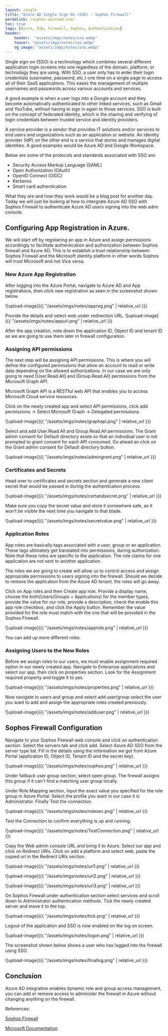 ```yaml
---
layout: single
title: "Azure AD Single Sign On (SSO) - Sophos Firewall"
permalink: /sophos-azuread-sso/
toc: true
tags: [Azure, SSO, Firewall, Sophos, Authentication]
header: 
    header:  "assets/imgs/notes/sso.webp"
    teaser: "assets/imgs/notes/sso.webp"
    og_image: "assets/imgs/notes/sso.webp"
---
```


Single sign-on (SSO) is a technology which combines several different application login screens into one regardless of the domain, platform, or technology they are using. With SSO, a user only has to enter their login credentials (username, password, etc.) one time on a single page to access all of their SaaS applications. This eases the management of multiple usernames and passwords across various accounts and services.

A good example is when a user logs into a Google account and they become automatically authenticated to other linked services, such as Gmail and YouTube, without having to sign in again to those services. SSO is built on the concept of federated identity, which is the sharing and verifying of login credentials between trusted service and identity providers.

A service provider is a vendor that provides IT solutions and/or services to end users and organizations such as an application or website. An identity provider (IdP) on the other end is a service that stores and manages digital identities. A good examples would be Azure AD and Google Workspace.

Below are some of the protocols and standards associated with SSO are:
- Security Access Markup Language (SAML)
- Open Authorization (OAuth)
- OpenID Connect (OIDC)
- Kerberos
- Smart card authentication

What they are and how they work would be a blog post for another day. Today we will just be looking at how to intergrate Azure AD SSO with Sophos Firewall to authenticate Azure AD users signing into the web adim console.

## Configuring App Registration in Azure.

We will start off by registering an app in Azure and assign permissions accordingly to facilitate authentication and authorization between Sophos firewall and Azure AD. This is to establish a trust relationship between Sophos Firewall and the Microsoft identity platform in other words Sophos will trust Microsoft and not Vice versa.

### New Azure App Registration
After logging into the Azure Portal, navigate to Azure AD and App registrations, then click new registration as seen in the screenshot shown below.




![upload-image]({{ "/assets/imgs/notes/appreg.png" | relative_url }})

Provide the details and select web under redirection URL.
![upload-image]({{ "/assets/imgs/notes/appurl.png" | relative_url }})

After the app creation, note down the application ID, Object ID and tenant ID as we are going to use them later in firewall configuration.

### Assigning API permissions
The next step will be assigning API permissions. This is where you will define the configured permissions that allow an account to read or write data depending on the allowed authorizations. In our case we are only going to need [User.Read.All] and [Group.Read.All] permissions from the Microsoft Graph API.

Microsoft Graph API is a RESTful web API that enables you to access Microsoft Cloud service resources.

Click on the newly created app and select API permissions, click add permissions → Select Microsoft Graph → Delegated permissions.

![upload-image]({{ "/assets/imgs/notes/graphapi.png" | relative_url }})

Select and add User.Read.All  and Group.Read.All permissions.
The Grant admin consent for Default directory exists so that an individual user is not prompted to grant consent for each API consumed. Go ahead an click on the Grant admin consent for Default directory button.

![upload-image]({{ "/assets/imgs/notes/admingrant.png" | relative_url }})

### Certificates and Secrets
Head over to  certificates and secrets section and generate a new client secret that would be passed in during the authentication process. 

![upload-image]({{ "/assets/imgs/notes/certandsecret.png" | relative_url }})

Make sure you copy the secret value and store it somewhere safe, as it won’t be visible the next time you navigate to that blade.

![upload-image]({{ "/assets/imgs/notes/secretvalue.png" | relative_url }})

### Application Roles

App roles are basically tags associated with a user, group or an application. These tags ultimately get translated into permissions, during authorization. Note that these roles are specific to the application. The role claims for one application are not sent to another application.

The roles we are going to create will allow us to control access and assign appropriate permissions to users signing into the firewall. Should we decide to remove the application from the Azure AD tenant, the roles will go away.

Click on App roles and then Create app role. Provide a display name, choose the both(Users/Groups + Applications) for the member types, provide the value for our role, provide a description, check the enable this app role checkbox, and click the Apply button.
Remember the value provided for the role must match with the one that will be provided in the Sophos Firewall.

![upload-image]({{ "/assets/imgs/notes/approle.png" | relative_url }})

You can add up more different roles.

### Assigning Users to the New Roles
Before we assign roles to our users, we must enable assignment required option in our newly created app.
Navigate to Enterprise applications and select our app, then click on properties section. Look for the Assignment required property and toggle it to yes.

![upload-image]({{ "/assets/imgs/notes/properties.png" | relative_url }})

Now navigate to users and group and select add user/group select the user you want to add and assign the appropriate roles created previously.

![upload-image]({{ "/assets/imgs/notes/adduser.png" | relative_url }})

## Sophos Firewall Configuration

Navigate to your Sophos Firewall web console and click on authentication section. Select the servers tab and click add. Select Azure AD SSO from the server type list. Fill in the details using the information we got from Azure Portal (application ID, Object ID, Tenant  ID and the secret key).

![upload-image]({{ "/assets/imgs/notes/sophos.png" | relative_url }})

Under fallback user group section, select open group. The firewall assigns this group if it can't find a matching user group locally.

Under Role Mapping section, Input the exact value you specified for the role group in Azure Portal. 
Select the profile you want in our case it is Administrator. Finally Test the connection.

![upload-image]({{ "/assets/imgs/notes/rolesec.png" | relative_url }})

Test the Connection to confirm everything is up and running.

![upload-image]({{ "/assets/imgs/notes/TestConnection.png" | relative_url }})

Copy the Web admin console URL and bring it to Azure. Select our app and click on Redirect URls.
Click on add a platform and select web, paste the copied url in the Redirect URls section.

![upload-image]({{ "/assets/imgs/notes/url1.png" | relative_url }})

![upload-image]({{ "/assets/imgs/notes/url2.png" | relative_url }})

![upload-image]({{ "/assets/imgs/notes/url3.png" | relative_url }})

On Sophos Firewall under authentication section select services and scroll down to Administrator authentication methods. Tick the newly created server and move it to the top.

![upload-image]({{ "/assets/imgs/notes/tick.png" | relative_url }})

Logout of the application and SSO is now enabled on the log on screen.

![upload-image]({{ "/assets/imgs/notes/logon.png" | relative_url }})

The screenshot shown below shows a user who has logged into the firewall using SSO.

![upload-image]({{ "/assets/imgs/notes/finallog.png" | relative_url }})

## Conclusion
Azure AD integration enables dynamic role and group access management, you can add or remove access to administer the firewall in Azure without changing anything on the firewall.

References:

[Sophos Firewall](https://docs.sophos.com/nsg/sophos-firewall/19.0/Help/en-us/webhelp/onlinehelp/index.html/)

[Microsoft Documentation](https://learn.microsoft.com/en-us/power-apps/developer/data-platform/walkthrough-register-app-azure-active-directory)



